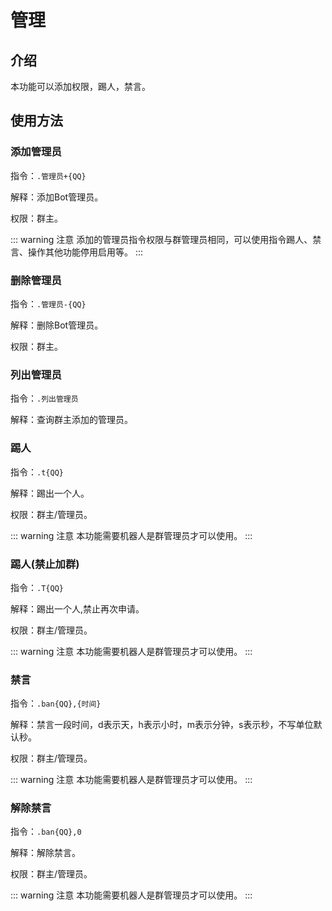 # 管理

## 介绍

本功能可以添加权限，踢人，禁言。




## 使用方法

### 添加管理员

指令：`.管理员+{QQ}`
    
解释：添加Bot管理员。

权限：群主。

<Chat
:msgList="[
    {
        'msg':'.管理员+875543533',
        'position':'right'
    },
    {
        'msg':'已添加管理员QQ:875543533',
        'position':'left'
    }
]"/>

::: warning 注意
添加的管理员指令权限与群管理员相同，可以使用指令踢人、禁言、操作其他功能停用启用等。
:::

### 删除管理员

指令：`.管理员-{QQ}`
    
解释：删除Bot管理员。

权限：群主。
    
<Chat
:msgList="[
    {
        'msg':'.管理员-875543533',
        'position':'right'
    },
    {
        'msg':'已删除管理员QQ:875543533',
        'position':'left'
    }
]"/>

### 列出管理员

指令：`.列出管理员`
    
解释：查询群主添加的管理员。
    
<Chat
:msgList="[
    {
        'msg':'.列出管理员',
        'position':'right'
    },
    {
        'msg':'管理员列表\n无',
        'position':'left'
    }
]"/>

### 踢人

指令：`.t{QQ}`
    
解释：踢出一个人。

权限：群主/管理员。
    
<Chat
:msgList="[
    {
        'msg':'.t875543533',
        'position':'right'
    },
    {
        'msg':'已踢',
        'position':'left'
    }
]"/>

::: warning 注意
本功能需要机器人是群管理员才可以使用。
:::


### 踢人(禁止加群)

指令：`.T{QQ}`
    
解释：踢出一个人,禁止再次申请。

权限：群主/管理员。
    
<Chat
:msgList="[
    {
        'msg':'.T875543533',
        'position':'right'
    },
    {
        'msg':'已踢',
        'position':'left'
    }
]"/>

::: warning 注意
本功能需要机器人是群管理员才可以使用。
:::

### 禁言

指令：`.ban{QQ},{时间}`
    
解释：禁言一段时间，d表示天，h表示小时，m表示分钟，s表示秒，不写单位默认秒。

权限：群主/管理员。
    
<Chat
:msgList="[
    {
        'msg':'.ban875543533,1d 1h 1m 1s',
        'position':'right'
    },
    {
        'msg':'已禁言\nQQ:875543533\n时间：1天1时1分1秒',
        'position':'left'
    }
]"/>

::: warning 注意
本功能需要机器人是群管理员才可以使用。
:::

### 解除禁言

指令：`.ban{QQ},0`
    
解释：解除禁言。

权限：群主/管理员。
    
<Chat
:msgList="[
    {
        'msg':'.ban875543533,0',
        'position':'right'
    },
    {
        'msg':'已解除禁言',
        'position':'left'
    }
]"/>

::: warning 注意
本功能需要机器人是群管理员才可以使用。
:::
